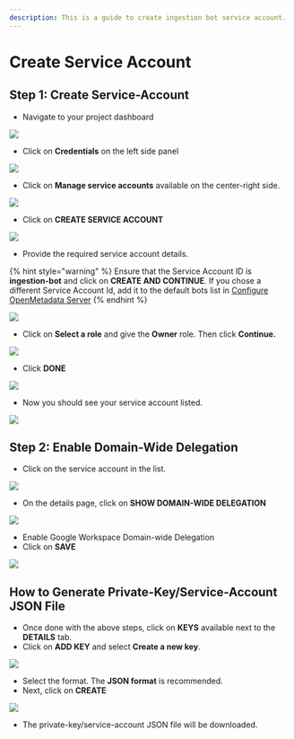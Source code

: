 ```yaml
---
description: This is a guide to create ingestion bot service account.
---
```


# Create Service Account

## Step 1: Create Service-Account

* Navigate to your project dashboard

![](<../../../.gitbook/assets/image (21) (2).png>)

* Click on **Credentials** on the left side panel

![](<../../../.gitbook/assets/image (25) (1).png>)

* Click on **Manage service accounts** available on the center-right side.

![](<../../../.gitbook/assets/image (18) (1) (1) (1) (1) (1).png>)

* Click on **CREATE SERVICE ACCOUNT**

![](<../../../.gitbook/assets/image (16) (1).png>)

* Provide the required service account details.

{% hint style="warning" %}
Ensure that the Service Account ID is **ingestion-bot** and click on **CREATE AND CONTINUE**. If you chose a different Service Account Id, add it to the default bots list in [Configure OpenMetadata Server](https://github.com/StreamlineData/catalog/tree/3d53fa7c645ea55f846b06d0210ac63f8c38463f/docs/install/install/google-catalog-config.md)
{% endhint %}

![](<../../../.gitbook/assets/image (70) (2).png>)

* Click on **Select a role** and give the **Owner** role. Then click **Continue.**

![](<../../../.gitbook/assets/image (61) (2).png>)

* Click **DONE**

![](<../../../.gitbook/assets/image (24) (2).png>)

* Now you should see your service account listed.

![](<../../../.gitbook/assets/image (20) (2).png>)

## Step 2: Enable Domain-Wide Delegation

* Click on the service account in the list.

![](<../../../.gitbook/assets/image (29) (2).png>)

* On the details page, click on **SHOW DOMAIN-WIDE DELEGATION**

![](<../../../.gitbook/assets/image (50) (2).png>)

* Enable Google Workspace Domain-wide Delegation
* Click on **SAVE**

![](<../../../.gitbook/assets/image (15) (1) (1).png>)

## How to Generate Private-Key/Service-Account JSON File

* Once done with the above steps, click on **KEYS** available next to the **DETAILS** tab.
* Click on **ADD KEY** and select **Create a new key**.

![](<../../../.gitbook/assets/image (27) (2).png>)

* Select the format. The **JSON format** is recommended.
* Next, click on **CREATE**

![](<../../../.gitbook/assets/image (35) (3).png>)

* The private-key/service-account JSON file will be downloaded.
